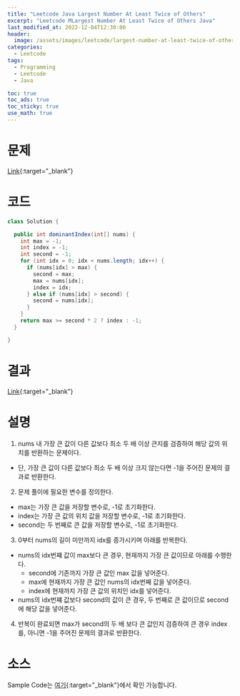 ```yaml
---
title: "Leetcode Java Largest Number At Least Twice of Others"
excerpt: "Leetcode MLargest Number At Least Twice of Others Java"
last_modified_at: 2022-12-04T12:30:00
header:
  image: /assets/images/leetcode/largest-number-at-least-twice-of-others.png
categories:
  - Leetcode
tags:
  - Programming
  - Leetcode
  - Java

toc: true
toc_ads: true
toc_sticky: true
use_math: true
---
```

# 문제
[Link](https://leetcode.com/problems/largest-number-at-least-twice-of-others){:target="_blank"}

# 코드
```java
class Solution {

  public int dominantIndex(int[] nums) {
    int max = -1;
    int index = -1;
    int second = -1;
    for (int idx = 0; idx < nums.length; idx++) {
      if (nums[idx] > max) {
        second = max;
        max = nums[idx];
        index = idx;
      } else if (nums[idx] > second) {
        second = nums[idx];
      }
    }
    return max >= second * 2 ? index : -1;
  }

}
```

# 결과
[Link](https://leetcode.com/submissions/detail/854222717/){:target="_blank"}

# 설명
1. nums 내 가장 큰 값이 다른 값보다 최소 두 배 이상 큰지를 검증하여 해당 값의 위치를 반환하는 문제이다.
- 단, 가장 큰 값이 다른 값보다 최소 두 배 이상 크지 않는다면 -1을 주어진 문제의 결과로 반환한다.

2. 문제 풀이에 필요한 변수를 정의한다.
- max는 가장 큰 값을 저장할 변수로, -1로 초기화한다.
- index는 가장 큰 값의 위치 값을 저장할 변수로, -1로 초기화한다.
- second는 두 번째로 큰 값을 저장할 변수로, -1로 초기화한다.

3. 0부터 nums의 길이 미만까지 idx를 증가시키며 아래를 반복한다.
- nums의 idx번쨰 값이 max보다 큰 경우, 현재까지 가장 큰 값이므로 아래를 수행한다.
  - second에 기존까지 가장 큰 값인 max 값을 넣어준다.
  - max에 현재까지 가장 큰 값인 nums의 idx번째 값을 넣어준다.
  - index에 현재까지 가장 큰 값의 위치인 idx를 넣어준다.
- nums의 idx번쨰 값보다 second의 값이 큰 경우, 두 번째로 큰 값이므로 second에 해당 값을 넣어준다.

4. 반복이 완료되면 max가 second의 두 배 보다 큰 값인지 검증하여 큰 경우 index를, 아니면 -1을 주어진 문제의 결과로 반환한다.

# 소스
Sample Code는 [여기](https://github.com/GracefulSoul/leetcode/blob/master/src/main/java/gracefulsoul/problems/LargestNumberAtLeastTwiceOfOthers.java){:target="_blank"}에서 확인 가능합니다.